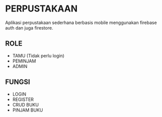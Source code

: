# PERPUSTAKAAN
Aplikasi perpustakaan sederhana berbasis mobile menggunakan firebase auth dan juga firestore.

## ROLE
- TAMU (Tidak perlu login)
- PEMINJAM
- ADMIN

## FUNGSI
- LOGIN
- REGISTER
- CRUD BUKU
- PINJAM BUKU
